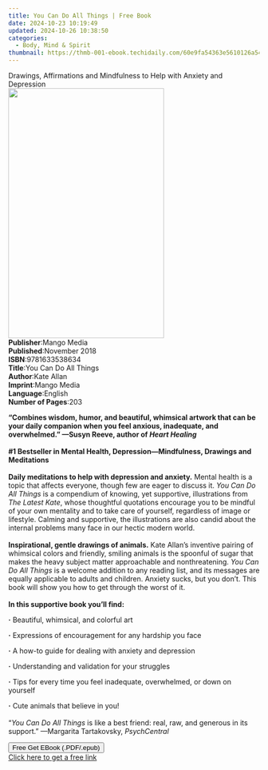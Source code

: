 ```yaml
---
title: You Can Do All Things | Free Book
date: 2024-10-23 10:19:49
updated: 2024-10-26 10:38:50
categories:
  - Body, Mind & Spirit
thumbnail: https://thmb-001-ebook.techidaily.com/60e9fa54363e5610126a54e5befb4b25f268a4ea6770a5eaff6927418d93de11.jpg
---
```

<main id="book-container">
  <div class="flex flex-col">
    <div class="book-brief flex-1 py-6 px-4 sm:p-6 md:py-10 md:px-8">
      <!-- brief-->
      <div class="book-brief-main">
        Drawings, Affirmations and Mindfulness to Help with Anxiety and
        Depression
      </div>
    </div>
    <div
      class="book-meta-info flex-1 grid gap-4 col-start-1 col-end-3 row-start-1 sm:mb-6 sm:grid-cols-4 lg:gap-6 lg:col-start-2 lg:row-end-6 lg:row-span-6 lg:mb-0"
    >
      <div
        class="book-meta-info-left place-content-center mt-4 p-4 text-sm leading-6 col-start-2 col-span-2 dark:text-slate-400"
      >
        <img
          class="w-full h-500 object-cover rounded-lg sm:h-255 sm:col-span-2 lg:col-span-full"
          src="https://img-001-ebook.techidaily.com/68c193271eae4669dce6c1f518dfcdacbe012896adebd75b848dd72d8b4b8245.jpg"
          alt=""
          width="312"
          height="500"
        />
      </div>
      <div
        class="book-meta-info-right mt-2 col-start-1 row-start-2 col-span-3 self-center"
      >
        <!-- meta data  -->
        <div class="flex flex-col px-4 md:px-8">
          <div class="flex-1">
            <strong>Publisher</strong>:<span class="px-2">Mango Media</span>
          </div>
          <div class="flex-1">
            <strong>Published</strong>:<span class="px-2">November 2018</span>
          </div>
          <div class="flex-1">
            <strong>ISBN</strong>:<span class="px-2">9781633538634</span>
          </div>
          <div class="flex-1">
            <strong>Title</strong>:<span class="px-2"
              >You Can Do All Things</span
            >
          </div>
          <div class="flex-1">
            <strong>Author</strong>:<span class="px-2">Kate Allan</span>
          </div>
          <div class="flex-1">
            <strong>Imprint</strong>:<span class="px-2">Mango Media</span>
          </div>
          <div class="flex-1">
            <strong>Language</strong>:<span class="px-2">English</span>
          </div>
          <div class="flex-1">
            <strong>Number of Pages</strong>:<span class="px-2">203</span>
          </div>
        </div>
      </div>
    </div>
    <div class="book-description flex-1 py-6 px-4 sm:p-6 md:py-10 md:px-8">
      <div class="book-description-main">
        <div accordion-content="" id="description">
          <p>
            <b
              >“Combines wisdom, humor, and beautiful, whimsical artwork that
              can be your daily companion when you feel anxious, inadequate, and
              overwhelmed.” —Susyn Reeve, author of <i>Heart Healing</i></b
            ><br /><br /><b
              >#1 Bestseller in Mental Health, Depression—Mindfulness, Drawings
              and Meditations</b
            ><br /><br /><b
              >Daily meditations to help with depression and anxiety.</b
            >
            Mental health is a topic that affects everyone, though few are eager
            to discuss it. <i>You Can Do All Things</i> is a compendium of
            knowing, yet supportive, illustrations from <i>The Latest Kate</i>,
            whose thoughtful quotations encourage you to be mindful of your own
            mentality and to take care of yourself, regardless of image or
            lifestyle. Calming and supportive, the illustrations are also candid
            about the internal problems many face in our hectic modern world.<br /><br /><b
              >Inspirational, gentle drawings of animals.</b
            >
            Kate Allan’s inventive pairing of whimsical colors and friendly,
            smiling animals is the spoonful of sugar that makes the heavy
            subject matter approachable and nonthreatening.
            <i>You Can Do All Things</i> is a welcome addition to any reading
            list, and its messages are equally applicable to adults and
            children. Anxiety sucks, but you don’t. This book will show you how
            to get through the worst of it.<br /><br /><b
              >In this supportive book you’ll find:</b
            >
          </p>
          <p><b>·</b> Beautiful, whimsical, and colorful art</p>
          <p><b>·</b> Expressions of encouragement for any hardship you face</p>
          <p><b>·</b> A how-to guide for dealing with anxiety and depression</p>
          <p><b>·</b> Understanding and validation for your struggles</p>
          <p>
            <b>·</b> Tips for every time you feel inadequate, overwhelmed, or
            down on yourself
          </p>
          <p>
            <b>·</b> Cute animals that believe in you!<br /><br />
            “<i>You Can Do All Things</i> is like a best friend: real, raw, and
            generous in its support.” —Margarita Tartakovsky,
            <i>PsychCentral</i>
          </p>
        </div>
        <div class="accordion-fader"></div>
      </div>
    </div>
    <div class="book-excerpts flex-1 py-6 px-4 sm:p-6 md:py-10 md:px-8"></div>
    <div
      class="book-about-author flex-1 py-6 px-4 sm:p-6 md:py-10 md:px-8"
    ></div>
    <div class="book-free-get flex-1 py-6 px-4 sm:p-6 md:py-10 md:px-8">
      <button
        id="btn-free-get"
        class="bg-blue-500 hover:bg-blue-700 text-white font-bold py-2 px-4 rounded"
      >
        Free Get EBook (.PDF/.epub)
      </button>
      <div id="countdown-display" class="px-2 text-lg mt-2"></div>
      <a
        id="free-link"
        class="hidden bg-blue-500 hover:bg-blue-700 text-white font-bold py-2 px-4 rounded"
        href="https://www.ebooks.com/en-us/book/210152755/you-can-do-all-things/kate-allan/"
        target="_blank"
        >Click here to get a free link</a
      >
    </div>
    <script>
      let countdownTime = 0;
      let countdownInterval = null;
      document
        .getElementById('btn-free-get')
        .addEventListener('click', startCountdown);
      function startCountdown() {
        countdownTime = new Date().getTime() + 60000 * 3;
        countdownInterval = setInterval(updateCountdown, 1000);
        document.getElementById('btn-free-get').disabled = true;
        document
          .getElementById('btn-free-get')
          .classList.add('bg-gray-500', 'cursor-not-allowed');
      }
      function updateCountdown() {
        let currentTime = new Date().getTime();
        let timeLeft = countdownTime - currentTime;
        let secondsLeft = Math.floor(timeLeft / 1000);
        document.getElementById('countdown-display').innerHTML =
          `Remaining time: ${secondsLeft} seconds.`;
        if (secondsLeft <= 0) {
          clearInterval(countdownInterval);
          document.getElementById('btn-free-get').classList.add('hidden');
          document.getElementById('free-link').classList.remove('hidden');
          document.getElementById('countdown-display').innerHTML = '';
        }
      }
    </script>
  </div>
</main>

